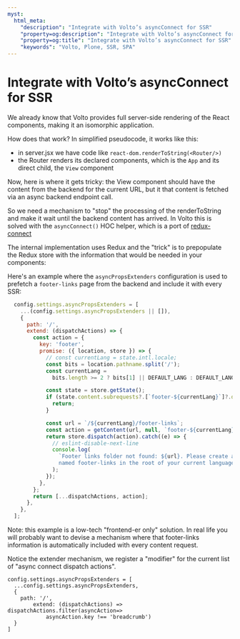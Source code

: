 ```yaml
---
myst:
  html_meta:
    "description": "Integrate with Volto’s asyncConnect for SSR"
    "property=og:description": "Integrate with Volto’s asyncConnect for SSR"
    "property=og:title": "Integrate with Volto’s asyncConnect for SSR"
    "keywords": "Volto, Plone, SSR, SPA"
---
```


# Integrate with Volto’s asyncConnect for SSR

We already know that Volto provides full server-side rendering of the React
components, making it an isomorphic application.

How does that work? In simplified pseudocode, it works like this:

- in server.jsx we have code like `react-dom.renderToString(<Router/>)`
- the Router renders its declared components, which is the `App` and its
  direct child, the `View` component

Now, here is where it gets tricky: the View component should have the content
from the backend for the current URL, but it that content is fetched via an
async backend endpoint call.

So we need a mechanism to "stop" the processing of the renderToString and make
it wait until the backend content has arrived. In Volto this is solved with
the `asyncConnect()` HOC helper, which is a port of [redux-connect][1]

The internal implementation uses Redux and the "trick" is to prepopulate the
Redux store with the information that would be needed in your components:

Here's an example where the `asyncPropsExtenders` configuration is used to
prefetch a `footer-links` page from the backend and include it with every SSR:

```js
  config.settings.asyncPropsExtenders = [
    ...(config.settings.asyncPropsExtenders || []),
    {
      path: '/',
      extend: (dispatchActions) => {
        const action = {
          key: 'footer',
          promise: ({ location, store }) => {
            // const currentLang = state.intl.locale;
            const bits = location.pathname.split('/');
            const currentLang =
              bits.length >= 2 ? bits[1] || DEFAULT_LANG : DEFAULT_LANG;

            const state = store.getState();
            if (state.content.subrequests?.[`footer-${currentLang}`]?.data) {
              return;
            }

            const url = `/${currentLang}/footer-links`;
            const action = getContent(url, null, `footer-${currentLang}`);
            return store.dispatch(action).catch((e) => {
              // eslint-disable-next-line
              console.log(
                `Footer links folder not found: ${url}. Please create as folder
                named footer-links in the root of your current language`,
              );
            });
          },
        };
        return [...dispatchActions, action];
      },
    },
  ];
```

Note: this example is a low-tech "frontend-er only" solution. In real life you
will probably want to devise a mechanism where that footer-links information is
automatically included with every content request.

Notice the extender mechanism, we register a "modifier" for the current list of
"async connect dispatch actions".

```
config.settings.asyncPropsExtenders = [
  ...config.settings.asyncPropsExtenders,
  {
    path: '/',
        extend: (dispatchActions) => dispatchActions.filter(asyncAction=>
            asyncAction.key !== 'breadcrumb')
  }
]
```

[1]: https://github.com/makeomatic/redux-connect/
